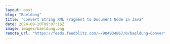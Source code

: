 ```yaml
---
layout: post
blog: "Baeldung"
title: "Convert String XML Fragment to Document Node in Java"
date: 2024-09-20T09:07:16Z
image: images/baeldung.png
remote_url: "https://feeds.feedblitz.com/~/904934867/0/baeldung~Convert-String-XML-Fragment-to-Document-Node-in-Java"
---
```

